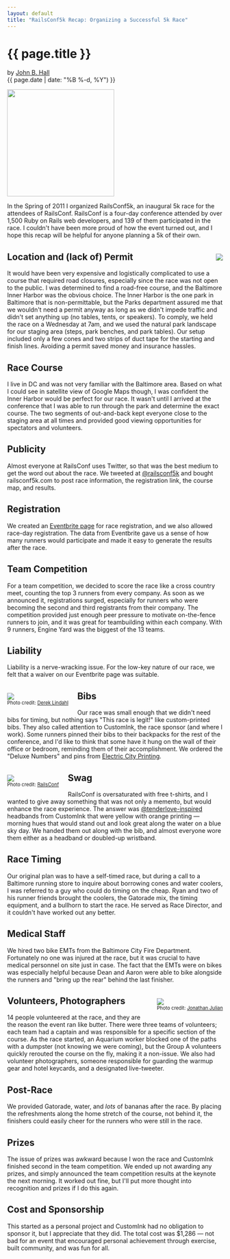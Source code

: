 ```yaml
---
layout: default
title: "RailsConf5k Recap: Organizing a Successful 5k Race"
---
```


{{ page.title }}
================

by <a href="/" rel="author">John B. Hall</a><br />
<time datetime="{{ page.date | date: '%Y-%m-%d') }}">
  {{ page.date | date: "%B %-d, %Y") }}
</time>

<img src="/railsconf5k/railsconf5k.gif" style="width: 250px;">

In the Spring of 2011 I organized RailsConf5k, an inaugural 5k race for the attendees of RailsConf. RailsConf is a four-day conference attended by over 1,500 Ruby on Rails web developers, and 139 of them participated in the race. I couldn't have been more proud of how the event turned out, and I hope this recap will be helpful for anyone planning a 5k of their own.

<img src="/railsconf5k/map.png" style="float: right; margin: 1.5em 0 1em 1.5em">

Location and (lack of) Permit
-----------------------------

It would have been very expensive and logistically complicated to use a course that required road closures, especially since the race was not open to the public. I was determined to find a road-free course, and the Baltimore Inner Harbor was the obvious choice. The Inner Harbor is the one park in Baltimore that is non-permittable, but the Parks department assured me that we wouldn't need a permit anyway as long as we didn't impede traffic and didn't set anything up (no tables, tents, or speakers). To comply, we held the race on a Wednesday at 7am, and we used the natural park landscape for our staging area (steps, park benches, and park tables). Our setup included only a few cones and two strips of duct tape for the starting and finish lines. Avoiding a permit saved money and insurance hassles.


Race Course
------

I live in DC and was not very familiar with the Baltimore area. Based on what I could see in satellite view of Google Maps though, I was confident the Inner Harbor would be perfect for our race. It wasn't until I arrived at the conference that I was able to run through the park and determine the exact course. The two segments of out-and-back kept everyone close to the staging area at all times and provided good viewing opportunities for spectators and volunteers.


Publicity
---------

Almost everyone at RailsConf uses Twitter, so that was the best medium to get the word out about the race. We tweeted at [@railsconf5k](http://twitter.com/railsconf5k) and bought railsconf5k.com to post race information, the registration link, the course map, and results.


Registration
------------

We created an [Eventbrite page](http://railsconf5k.eventbrite.com/) for race registration, and we also allowed race-day registration. The data from Eventbrite gave us a sense of how many runners would participate and made it easy to generate the results after the race.


Team Competition
----------------

For a team competition, we decided to score the race like a cross country meet, counting the top 3 runners from every company. As soon as we announced it, registrations surged, especially for runners who were becoming the second and third registrants from their company. The competition provided just enough peer pressure to motivate on-the-fence runners to join, and it was great for teambuilding within each company. With 9 runners, Engine Yard was the biggest of the 13 teams.


Liability
---------

Liability is a nerve-wracking issue. For the low-key nature of our race, we felt that a waiver on our Eventbrite page was suitable.

<div style="float: left; margin: 1.5em 1.5em 1em 0">
  <img src="/railsconf5k/bib.jpg">
  <span style="display: block; font-size: 0.8em">Photo credit: <a href="http://www.flickr.com/photos/cabledawgtke/5734030265/in/photostream/">Derek Lindahl</a></span>
</div>


Bibs
----

Our race was small enough that we didn't need bibs for timing, but nothing says "This race is legit!" like custom-printed bibs. They also called attention to CustomInk, the race sponsor (and where I work). Some runners pinned their bibs to their backpacks for the rest of the conference, and I'd like to think that some have it hung on the wall of their office or bedroom, reminding them of their accomplishment. We ordered the "Deluxe Numbers" and pins from [Electric City Printing](http://www.numberthis.com/?p=108).


<div style="float: left; margin: 1.5em 1.5em 1em 0; clear: left;">
  <img src="/railsconf5k/headbands.jpg">
  <span style="display: block; font-size: 0.8em">Photo credit: <a href="https://www.facebook.com/photo.php?fbid=10150185052888468&amp;set=pu.34914778467&amp;type=1">RailsConf</a></span>
</div>

Swag
----

RailsConf is oversaturated with free t-shirts, and I wanted to give away something that was not only a memento, but would enhance the race experience. The answer was [@tenderlove-inspired](http://www.youtube.com/watch?v=KfdIrdD1FbM) headbands from CustomInk that were yellow with orange printing &mdash; morning hues that would stand out and look great along the water on a blue sky day. We handed them out along with the bib, and almost everyone wore them either as a headband or doubled-up wristband.


Race Timing
-----------

Our original plan was to have a self-timed race, but during a call to a Baltimore running store to inquire about borrowing cones and water coolers, I was referred to a guy who could do timing on the cheap. Ryan and two of his runner friends brought the coolers, the Gatorade mix, the timing equipment, and a bullhorn to start the race. He served as Race Director, and it couldn't have worked out any better.


Medical Staff
-------------

We hired two bike EMTs from the Baltimore City Fire Department. Fortunately no one was injured at the race, but it was crucial to have medical personnel on site just in case. The fact that the EMTs were on bikes was especially helpful because Dean and Aaron were able to bike alongside the runners and "bring up the rear" behind the last finisher.

<div style="float: right; margin: 1.5em 0 1em 1.5em;">
  <img src="/railsconf5k/volunteers.jpg">
  <span style="display: block; font-size: 0.8em">Photo credit: <a href="http://www.flickr.com/photos/jmj/5734114244/in/set-72157626750375736/">Jonathan Julian</a></span>
</div>

Volunteers, Photographers
-------------------------

14 people volunteered at the race, and they are the reason the event ran like butter. There were three teams of volunteers; each team had a captain and was responsible for a specific section of the course. As the race started, an Aquarium worker blocked one of the paths with a dumpster (not knowing we were coming), but the Group A volunteers quickly rerouted the course on the fly, making it a non-issue. We also had volunteer photographers, someone responsible for guarding the warmup gear and hotel keycards, and a designated live-tweeter.


Post-Race
---------

We provided Gatorade, water, and *lots* of bananas after the race. By placing the refreshments along the home stretch of the course, not behind it, the finishers could easily cheer for the runners who were still in the race.


Prizes
------

The issue of prizes was awkward because I won the race and CustomInk finished second in the team competition. We ended up not awarding any prizes, and simply announced the team competition results at the keynote the next morning. It worked out fine, but I'll put more thought into recognition and prizes if I do this again.


Cost and Sponsorship
--------------------

This started as a personal project and CustomInk had no obligation to sponsor it, but I appreciate that they did. The total cost was $1,286 &mdash; not bad for an event that encouraged personal achievement through exercise, built community, and was fun for all.

